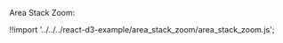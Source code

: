 Area Stack Zoom:

<div id="area-stack" class="demo"></div>
<script src="/react-d3-example/dist/min/es5/area_stack_zoom.min.js"></script>

!!import '../../../react-d3-example/area_stack_zoom/area_stack_zoom.js';
